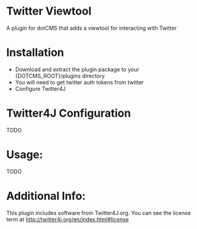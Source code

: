 Twitter Viewtool
=================================================
A plugin for dotCMS that adds a viewtool for interacting with Twitter

Installation
==================================
* Download and extract the plugin package to your {DOTCMS_ROOT}/plugins directory
* You will need to get twitter auth tokens from twitter
* Configure Twitter4J

Twitter4J Configuration
===================================
TODO

Usage:
======
TODO

Additional Info:
====================================
This plugin includes software from Twitter4J.org.  You can see the license term at http://twitter4j.org/en/index.html#license